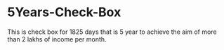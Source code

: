 # 5Years-Check-Box
This is check box for 1825 days that is 5 year to achieve the aim of more than 2 lakhs of income per month.
